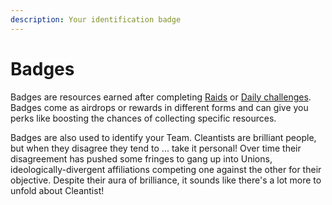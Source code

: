 ```yaml
---
description: Your identification badge
---
```


# Badges

Badges are resources earned after completing [Raids](../../gameplay/raid.md) or [Daily challenges](../../gameplay/daily-challenges.md). Badges come as airdrops or rewards in different forms and can give you perks like boosting the chances of collecting specific resources.&#x20;

Badges are also used to identify your Team. Cleantists are brilliant people, but when they disagree they tend to ... take it personal! Over time their disagreement has pushed some fringes to gang up into Unions, ideologically-divergent affiliations competing one against the other for their objective. Despite their aura of brilliance, it sounds like there's a lot more to unfold about Cleantist!
